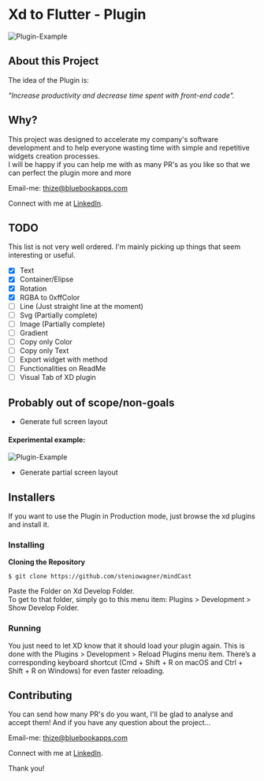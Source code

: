 


# Xd to Flutter - Plugin

![Plugin-Example](https://media.giphy.com/media/l4XVdfY3yWBJJ7euck/giphy.gif)

## About this Project

The idea of the Plugin is:

_"Increase productivity and decrease time spent with front-end code"._

## Why?

This project was designed to accelerate my company's software development and to help everyone wasting time with simple and repetitive widgets creation processes.\
I will be happy if you can help me with as many PR's as you like so that we can perfect the plugin more and more

Email-me: thize@bluebookapps.com

Connect with me at [LinkedIn](https://linkedin.com/in/giovani-lobato-68aa57131).

## TODO

This list is not very well ordered. I'm mainly picking up things that seem interesting or useful.
- [x] Text
- [x] Container/Elipse
- [x] Rotation
- [x] RGBA to 0xffColor
- [ ] Line (Just straight line at the moment)
- [ ] Svg (Partially complete)
- [ ] Image (Partially complete)
- [ ] Gradient
- [ ] Copy only Color
- [ ] Copy only Text
- [ ] Export widget with method
- [ ] Functionalities on ReadMe
- [ ] Visual Tab of XD plugin

## Probably out of scope/non-goals

- Generate full screen layout
#### Experimental example:
![Plugin-Example](https://media.giphy.com/media/kcInse3OtlbJPANh3G/giphy.gif)
- Generate partial screen layout

## Installers

If you want to use the Plugin in Production mode, just browse the xd plugins and install it.

<!-- ## Functionalities

- Playlists
	- Create, Edit and Remove your Playlists
	- Download Playlists to listen when the user goes offline
	- Undownload Playlists

- Player to listen the selected podcasts and also be able to: 
	- Shuffle Playlist
	- Repeat Playist
	- Repeat a single Podcast
	- Donwload the current podcast
	- Add the current Podcast to a Playlist
	- Access the queue of next podcasts that will be played
	- Remove podcasts from the queue
	- Play/Pause the current Podcast
	- Next/Previous podcast on the Playlsit -->

### Installing

**Cloning the Repository**

```
$ git clone https://github.com/steniowagner/mindCast

```

Paste the Folder on Xd Develop Folder.\
To get to that folder, simply go to this menu item: Plugins > Development > Show Develop Folder.

### Running

You just need to let XD know that it should load your plugin again. This is done with the Plugins > Development > Reload Plugins menu item. There’s a corresponding keyboard shortcut (Cmd + Shift + R on macOS and Ctrl + Shift + R on Windows) for even faster reloading.

## Contributing

You can send how many PR's do you want, I'll be glad to analyse and accept them! And if you have any question about the project...

Email-me: thize@bluebookapps.com

Connect with me at [LinkedIn](https://linkedin.com/in/giovani-lobato-68aa57131).

Thank you!

